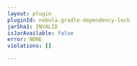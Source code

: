 ```yaml
---
layout: plugin
pluginId: nebula.gradle-dependency-lock
jarSha1: INVALID
isJarAvailable: false
error: NONE
violations: []

---
```

